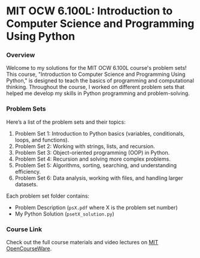 # MIT OCW 6.100L: Introduction to Computer Science and Programming Using Python

### Overview
Welcome to my solutions for the MIT OCW 6.100L course's problem sets! This course, "Introduction to Computer Science and Programming Using Python," is designed to teach the basics of programming and computational thinking. Throughout the course, I worked on different problem sets that helped me develop my skills in Python programming and problem-solving.

### Problem Sets

Here’s a list of the problem sets and their topics:

1. Problem Set 1: Introduction to Python basics (variables, conditionals, loops, and functions).
2. Problem Set 2: Working with strings, lists, and recursion.
3. Problem Set 3: Object-oriented programming (OOP) in Python.
4. Problem Set 4: Recursion and solving more complex problems.
5. Problem Set 5: Algorithms, sorting, searching, and understanding efficiency.
6. Problem Set 6: Data analysis, working with files, and handling larger datasets.

Each problem set folder contains:

- Problem Description (`psX.pdf` where X is the problem set number)
- My Python Solution (`psetX_solution.py`)

### Course Link
Check out the full course materials and video lectures on [MIT OpenCourseWare](https://ocw.mit.edu/courses/6-100l-introduction-to-cs-and-programming-using-python-fall-2022/lists/problem-sets/).
